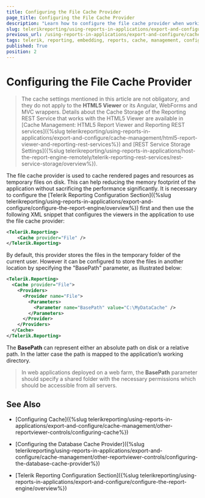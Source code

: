 ```yaml
---
title: Configuring the File Cache Provider
page_title: Configuring the File Cache Provider 
description: "Learn how to configure the file cache provider when working with Telerik Reporting."
slug: telerikreporting/using-reports-in-applications/export-and-configure/cache-management/other-reportviewer-controls/configuring-the-file-cache-provider
previous_url: /using-reports-in-applications/export-and-configure/cache-management/other-reportviewer-controls/configuring-the-file-cache-provider, /configuring-telerik-reporting-file-session-state-provider
tags: telerik, reporting, embedding, reports, cache, management, configuring, file, provider
published: True
position: 2
---
```


# Configuring the File Cache Provider

> The cache settings mentioned in this article are not obligatory, and they do not apply to the __HTML5 Viewer__ or its Angular, WebForms and MVC wrappers. Details about the Cache Storage of the Reporting REST Service that works with the HTML5 Viewer are available in [Cache Management: HTML5 Report Viewer and Reporting REST services]({%slug telerikreporting/using-reports-in-applications/export-and-configure/cache-management/html5-report-viewer-and-reporting-rest-services%}) and [REST Service Storage Settings]({%slug telerikreporting/using-reports-in-applications/host-the-report-engine-remotely/telerik-reporting-rest-services/rest-service-storage/overview%}). 

The file cache provider is used to cache rendered pages and resources as temporary files on disk. This can help reducing the memory footprint of the application without sacrificing the performance significantly. It is necessary to configure the [Telerik Reporting Configuration Section]({%slug telerikreporting/using-reports-in-applications/export-and-configure/configure-the-report-engine/overview%}) first and then use the following XML snippet that configures the viewers in the application to use the file cache provider: 
    
````xml
<Telerik.Reporting>
	<Cache provider="File" />
</Telerik.Reporting>
````

By default, this provider stores the files in the temporary folder of the current user. However it can be configured to store the files in another location by specifying the "BasePath" parameter, as illustrated below: 
    
````xml
<Telerik.Reporting>
  <Cache provider="File">
    <Providers>
      <Provider name="File">
        <Parameters>
          <Parameter name="BasePath" value="C:\MyDataCache" />
        </Parameters>
      </Provider>
    </Providers>
  </Cache>
</Telerik.Reporting>
````

The __BasePath__ can represent either an absolute path on disk or a relative path. In the latter case the path is mapped to the application’s working directory. 

> In web applications deployed on a web farm, the  __BasePath__ parameter should specify a shared folder with the necessary permissions which should be accessible from all servers. 

## See Also

* [Configuring Cache]({%slug telerikreporting/using-reports-in-applications/export-and-configure/cache-management/other-reportviewer-controls/configuring-cache%})

* [Configuring the Database Cache Provider]({%slug telerikreporting/using-reports-in-applications/export-and-configure/cache-management/other-reportviewer-controls/configuring-the-database-cache-provider%})

* [Telerik Reporting Configuration Section]({%slug telerikreporting/using-reports-in-applications/export-and-configure/configure-the-report-engine/overview%})
